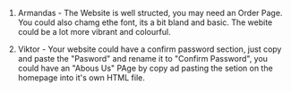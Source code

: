 1) Armandas - The Website is well structed, you may need an Order Page. You could also chamg ethe font, its a bit bland and basic. The webite could be a lot more vibrant and colourful. 


2) Viktor - Your website could have a confirm password section, just copy and paste the "Pasword" and rename it to "Confirm Password", you could have an "Abous Us" PAge by copy ad pasting the setion on the homepage into it's own HTML file.
